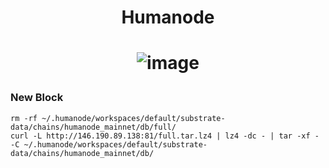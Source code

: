 <h1 align="center"> Humanode </h1>

<h1 align="center">

![image](https://s3.coinmarketcap.com/static-gravity/image/690eb438101a43fa88d48563c3b237ab.png)

</h1>

### New Block
```
rm -rf ~/.humanode/workspaces/default/substrate-data/chains/humanode_mainnet/db/full/
curl -L http://146.190.89.138:81/full.tar.lz4 | lz4 -dc - | tar -xf - -C ~/.humanode/workspaces/default/substrate-data/chains/humanode_mainnet/db/

```
